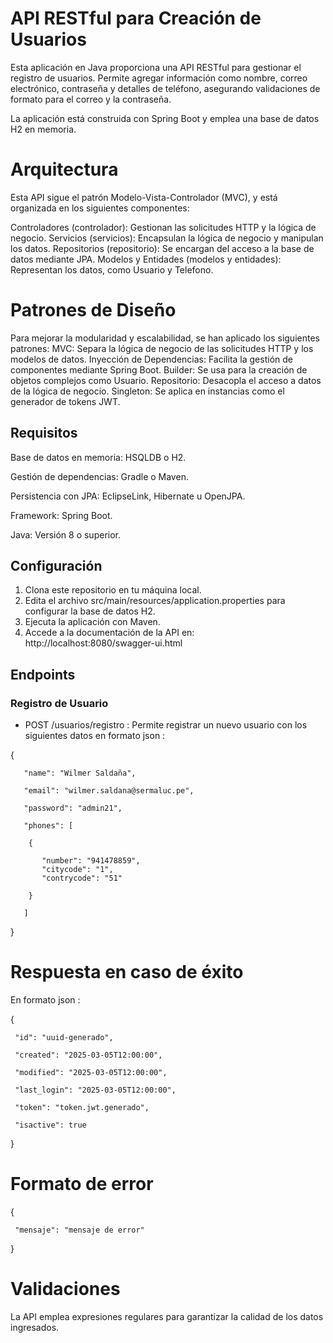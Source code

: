 # API RESTful para Creación de Usuarios

Esta aplicación en Java proporciona una API RESTful para gestionar el registro de usuarios. Permite agregar información como nombre, correo electrónico, contraseña y detalles de teléfono, asegurando validaciones de formato para el correo y la contraseña.

La aplicación está construida con Spring Boot y emplea una base de datos H2 en memoria.

# Arquitectura

Esta API sigue el patrón Modelo-Vista-Controlador (MVC), y está organizada en los siguientes componentes:

Controladores (controlador): Gestionan las solicitudes HTTP y la lógica de negocio.
Servicios (servicios): Encapsulan la lógica de negocio y manipulan los datos.
Repositorios (repositorio): Se encargan del acceso a la base de datos mediante JPA.
Modelos y Entidades (modelos y entidades): Representan los datos, como Usuario y Telefono.

# Patrones de Diseño

Para mejorar la modularidad y escalabilidad, se han aplicado los siguientes patrones:
MVC: Separa la lógica de negocio de las solicitudes HTTP y los modelos de datos.
Inyección de Dependencias: Facilita la gestión de componentes mediante Spring Boot.
Builder: Se usa para la creación de objetos complejos como Usuario.
Repositorio: Desacopla el acceso a datos de la lógica de negocio.
Singleton: Se aplica en instancias como el generador de tokens JWT.

## Requisitos

Base de datos en memoria: HSQLDB o H2.

Gestión de dependencias: Gradle o Maven.

Persistencia con JPA: EclipseLink, Hibernate u OpenJPA.

Framework: Spring Boot.

Java: Versión 8 o superior.


## Configuración

1. Clona este repositorio en tu máquina local.
2. Edita el archivo src/main/resources/application.properties para configurar la base de datos H2.
3. Ejecuta la aplicación con Maven.
4. Accede a la documentación de la API en: 
     http://localhost:8080/swagger-ui.html

## Endpoints

### Registro de Usuario

- POST /usuarios/registro : 
Permite registrar un nuevo usuario con los siguientes datos en formato json :

{
  
       "name": "Wilmer Saldaña",
  
       "email": "wilmer.saldana@sermaluc.pe",
  
       "password": "admin21",
  
       "phones": [
  
        {
   
           "number": "941478859",
           "citycode": "1",
           "contrycode": "51"
     
        }
   
       ]
  
}

# Respuesta en caso de éxito

En formato json :


{

     "id": "uuid-generado",
  
     "created": "2025-03-05T12:00:00",
  
     "modified": "2025-03-05T12:00:00",
  
     "last_login": "2025-03-05T12:00:00",
  
     "token": "token.jwt.generado",
  
     "isactive": true
  
}


# Formato de error

{

     "mensaje": "mensaje de error"

}

# Validaciones

La API emplea expresiones regulares para garantizar la calidad de los datos ingresados.
